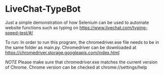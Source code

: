 # LiveChat-TypeBot
Just a simple demonstration of how Selenium can be used to automate website functions such as typing on https://www.livechat.com/typing-speed-test/#/

To run:
In order to run this program, the chromedriver.exe file needs to be in the same folder as main.py. Chromedriver can be downloaded at https://chromedriver.storage.googleapis.com/index.html

*NOTE* Please make sure that chromedriver.exe matches the current version of Chrome. Chrome version can be checked at chrome://settings/help
